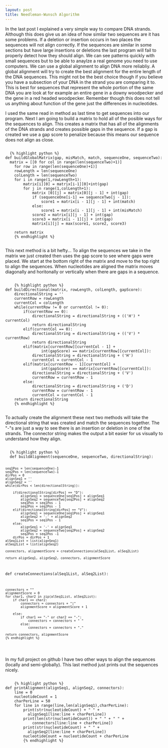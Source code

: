```yaml
---
layout: post
title: Needleman-Wunsch Algorithm
---
```

 
<html>


<body>
<div id="container">
<div class="inner">



<section id="main_content">


<p>In the last post I explained a very simple way to compare DNA strands. Although this does give us an idea of how similar two sequences are it has some problems. If a deletion or insertion occurs in two places the sequences will not align correctly. If the sequences are similar in some sections but have large insertions or deletions the last program will fail to properly detect how they should align. We can see patterns quickly with small sequences but to be able to anaylze a real genome you need to use computers. We can use a global alignment to align DNA more reliabliy.
A global alignment will try to create the best alignment for the entire length of the DNA sequences. This might not be the best choice though if you believe you have a subsection of your DNA in the strand you are comparing it to. This is best for sequences that represent the whole portion of the same DNA you are look at for example an entire gene in a downy woodpecker and the gene in a red headed woodpecker. Remember though this does not tell us anything about function of the gene just the differences in nucleotides.</p>


<p>I used the same read in method as last time to get sequences into our program. Next I am going to build a matrix to hold all of the posible ways for the sequences to align. This creates a matrix that has all of the alignments of the DNA strands and creates possible gaps in the sequence. If a gap is created we use a gap score to penalize because this means our sequence does not align as close. </p>




<pre class="prettyprint"><code class="language-python">
  {% highlight python %}
def buildGlobalMatrix(gap, misMatch, match, sequenceOne, sequenceTwo):
  matrix = [[0 for col in range(len(sequenceTwo)+1)] 
    for row in range(len(sequenceOne)+1)]
    rowLength = len(sequenceOne)
    colLength = len(sequenceTwo)
    for i in range(1,rowLength+1): 
        matrix[i][0] = matrix[i-1][0]+int(gap)
        for j in range(1,colLength+1):
            matrix [0][j] = matrix[0][j - 1] + int(gap) 
            if (sequenceOne[i-1] == sequenceTwo[j - 1]):
                score1 = matrix[i - 1][j - 1] + int(match)
            else:
                score1 = matrix[i - 1][j - 1] + int(misMatch)
            score2 = matrix[i][j - 1] + int(gap)
            score3 = matrix[i - 1][j] + int(gap)
            matrix[i][j] = max(score1, score2, score3)

    return matrix
    {% endhighlight %}
  </code></pre>
  <p> This next method is a bit hefty... To align the sequences we take in the matrix we just created then uses the gap score to see where gaps were placed. We start at the bottom right of the matrix and move to the top right to align the sequences. When nucleotides are aligned the matrix moves diagonally and horitonally or vertically when there are gaps in a sequence.</p>
  <pre class="prettyprint"><code class="language-python">
    {% highlight python %}
def buildDirectional(matrix, rowLength, colLength, gapScore):
    directionalString = ''
    currentRow = rowLength
    currentCol = colLength
    while(currentRow != 0 or currentCol != 0):
        if(currentRow == 0):
            directionalString = directionalString + (('H') * currentCol)
            return directionalString
        elif(currentCol == 0):
            directionalString = directionalString + (('V') * currentRow)
            return directionalString
        elif(matrix[currentRow][currentCol - 1] + 
                int(gapScore) == matrix[currentRow][currentCol]):
            directionalString = directionalString + ('H')
            currentCol = currentCol - 1
        elif(matrix[currentRow - 1][currentCol] + 
                int(gapScore) == matrix[currentRow][currentCol]):
            directionalString = directionalString + ('V')
            currentRow = currentRow - 1
        else:
            directionalString = directionalString + ('D')
            currentRow = currentRow - 1
            currentCol = currentCol - 1
    return directionalString
    {% endhighlight %}
  </code></pre>
    
  <p> To actually create the alignment these next two methods will take the directional string that was created and match the sequences together. The "-"s are just a way to see there is an insertion or deletion in one of the strands. The connector string makes the output a bit easier for us visually to understand how they align. </p>
  <pre class="prettyprint"><code class="language-python">
  {% highlight python %}
  def buildAlignment(sequenceOne, sequenceTwo, directionalString):
    
    seq1Pos = len(sequenceOne)-1
    seq2Pos = len(sequenceTwo)-1
    dirPos = 0
    alignSeq1 = ''
    alignSeq2 = ''
    while(dirPos < len(directionalString)):
        
        if(directionalString[dirPos] == "D"): 
            alignSeq1 = sequenceOne[seq1Pos] + alignSeq1
            alignSeq2 = sequenceTwo[seq2Pos] + alignSeq2
            seq1Pos = seq1Pos - 1
            seq2Pos = seq2Pos - 1
        elif(directionalString[dirPos] == "V"):
            alignSeq1 = sequenceOne[seq1Pos] + alignSeq1
            alignSeq2 = '-' + alignSeq2
            seq1Pos = seq1Pos - 1
        else:
            alignSeq1 = '-' + alignSeq1 
            alignSeq2 = sequenceTwo[seq2Pos] + alignSeq2
            seq2Pos = seq2Pos -1
        dirPos = dirPos + 1
    alSeq1List = list(alignSeq1)
    alSeq2List = list(alignSeq2)

    connectors, alignmentScore = createConnections(alSeq1List, alSeq2List)

    return alignSeq1, alignSeq2, connectors, alignmentScore

def createConnections(alSeq1List, alSeq2List):

    connectors = ""
    alignmentScore = 0
    for char1, char2 in zip(alSeq1List, alSeq2List):
        if char1 == char2:
            connectors = connectors + "|"
            alignmentScore = alignmentScore + 1

        else:
            if char1 == "-" or char2 == "-":
                connectors = connectors + " "
            else:
                connectors = connectors + "."

    return connectors, alignmentScore
    {% endhighlight %}
  </code></pre>
  <p> In my full project on github I have two other ways to align the sequences (locally and semi-globally). This last method just prints out the sequences nicely.
  </p>
  <pre class="prettyprint"><code class="language-python">
    {% highlight python %}
def printAlignment(alignSeq1, alignSeq2, connectors):
    line = 0
    nucleotideCount = 1
    charPerLine = 50
    for line in range(line,len(alignSeq1),charPerLine):
        print(str(nucleotideCount) + " " + 
          alignSeq1[line:line + charPerLine])
        print(len(str(nucleotideCount)) + " " + " " + 
            connectors[line:line + charPerLine])
        print(str(nucleotideCount) + " " + 
          alignSeq2[line:line + charPerLine])
        nucleotideCount = nucleotideCount + charPerLine
        {% endhighlight %}
  </code></pre>
</section>
</div>
</div>
  </body>
</html>
